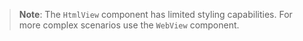 <snippet id='html-view-xml'/>
<snippet id='html-view-code-behind'/>
<snippet id='html-view-code-behind-ts'/>

> **Note**: The `HtmlView` component has limited styling capabilities. For more complex scenarios use the `WebView` component.
